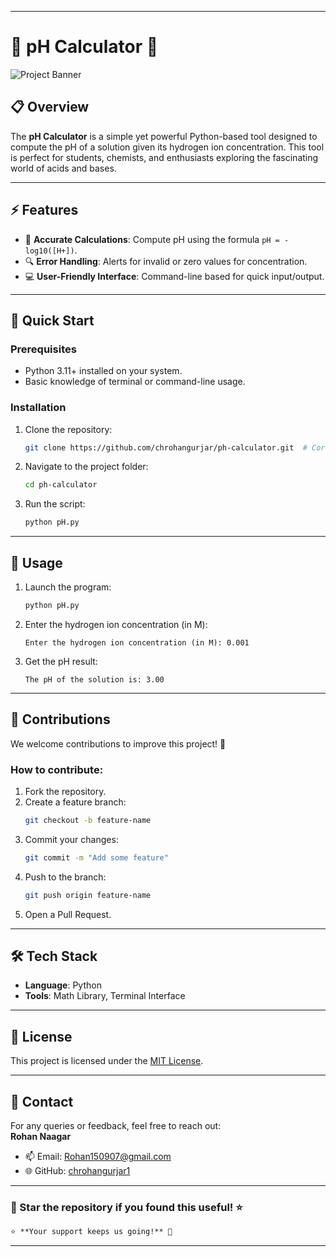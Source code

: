 
---

# 🌟 pH Calculator 🧪

![Project Banner](https://via.placeholder.com/1200x300.png?text=pH+Calculator+Project)  <!-- Replace with actual project banner -->

## 📋 Overview
The **pH Calculator** is a simple yet powerful Python-based tool designed to compute the pH of a solution given its hydrogen ion concentration. This tool is perfect for students, chemists, and enthusiasts exploring the fascinating world of acids and bases.

---

## ⚡ Features
- 🧮 **Accurate Calculations**: Compute pH using the formula `pH = -log10([H+])`.
- 🔍 **Error Handling**: Alerts for invalid or zero values for concentration.
- 💻 **User-Friendly Interface**: Command-line based for quick input/output.

---

## 🚀 Quick Start

### Prerequisites
- Python 3.11+ installed on your system.
- Basic knowledge of terminal or command-line usage.

### Installation
1. Clone the repository:
   ```bash
   git clone https://github.com/chrohangurjar/ph-calculator.git  # Corrected repository URL
   ```
2. Navigate to the project folder:
   ```bash
   cd ph-calculator
   ```

3. Run the script:
   ```bash
   python pH.py
   ```

---

## 📖 Usage

1. Launch the program:
   ```bash
   python pH.py
   ```
2. Enter the hydrogen ion concentration (in M):
   ```text
   Enter the hydrogen ion concentration (in M): 0.001
   ```
3. Get the pH result:
   ```text
   The pH of the solution is: 3.00
   ```

---

## 🤝 Contributions

We welcome contributions to improve this project! 🎉  
### How to contribute:
1. Fork the repository.
2. Create a feature branch:
   ```bash
   git checkout -b feature-name
   ```
3. Commit your changes:
   ```bash
   git commit -m "Add some feature"
   ```
4. Push to the branch:
   ```bash
   git push origin feature-name
   ```
5. Open a Pull Request.

---

## 🛠️ Tech Stack
- **Language**: Python
- **Tools**: Math Library, Terminal Interface

---

## 📜 License

This project is licensed under the [MIT License](LICENSE).

---

## 📧 Contact

For any queries or feedback, feel free to reach out:  
**Rohan Naagar**  
- 📫 Email: [Rohan150907@gmail.com](mailto:Rohan150907@gmail.com)  
- 🌐 GitHub: [chrohangurjar1](https://github.com/chrohangurjar)

---

### 🌟 Star the repository if you found this useful! ⭐
```markdown
⭐ **Your support keeps us going!** 🚀
```

---
